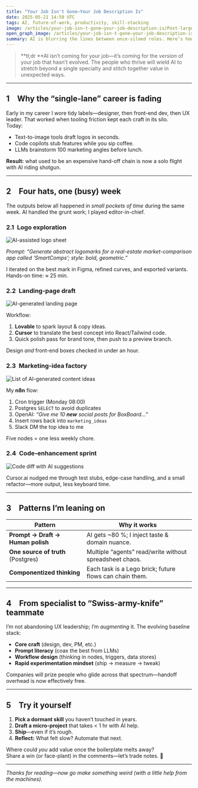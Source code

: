 ```yaml
---
title: "Your Job Isn't Gone—Your Job Description Is"
date: 2025-05-21 14:59 UTC
tags: AI, future-of-work, productivity, skill-stacking
image: /articles/your-job-isn-t-gone—your-job-description-is/Post-large.webp
open_graph_image: /articles/your-job-isn-t-gone—your-job-description-is/Post-large.webp
summary: AI is blurring the lines between once-siloed roles. Here’s how I used four different skill-sets—logo design, landing-page creation, marketing ideation, and coding—in the spare slices of a single week, with AI doing the heavy lifting.
---
```


> **tl;dr **AI isn’t coming for your job—it’s coming for the *version* of your
> job that hasn’t evolved. The people who thrive will wield AI to stretch
> beyond a single specialty and stitch together value in unexpected ways.

---

## 1 Why the “single-lane” career is fading

Early in my career I wore tidy labels—designer, then front-end dev, then UX
leader. That worked when tooling friction kept each craft in its silo.  
Today:

* Text-to-image tools draft logos in seconds.  
* Code copilots stub features while you sip coffee.  
* LLMs brainstorm 100 marketing angles before lunch.

**Result:** what used to be an expensive hand-off chain is now a solo flight
with AI riding shotgun.

---

## 2 Four hats, one (busy) week

The outputs below all happened in *small pockets of time* during the same week.
AI handled the grunt work; I played editor-in-chief.

### 2.1 Logo exploration

![AI-assisted logo sheet](/articles/your-job-isn-t-gone—your-job-description-is/logos.webp "Logo concepts generated with Midjourney + Figma tweaks")

*Prompt:* *“Generate abstract logomarks for a real-estate market-comparison app
called ‘SmartComps’; style: bold, geometric.”*

I iterated on the best mark in Figma, refined curves, and exported variants.
Hands-on time: ≈ 25 min.

### 2.2 Landing-page draft

![AI-generated landing page](/articles/your-job-isn-t-gone—your-job-description-is/boxboard-lp.webp "Landing page scaffolded with Lovable + Cursor and styled in Tailwind")

Workflow:

1. **Lovable** to spark layout & copy ideas.  
2. **Cursor** to translate the best concept into React/Tailwind code.  
3. Quick polish pass for brand tone, then push to a preview branch.

Design *and* front-end boxes checked in under an hour.

### 2.3 Marketing-idea factory

![List of AI-generated content ideas](/articles/your-job-isn-t-gone—your-job-description-is/ideas.webp "Notion board filled by n8n + OpenAI")

My **n8n** flow:

1. Cron trigger (Monday 08:00)  
2. Postgres `SELECT` to avoid duplicates  
3. OpenAI: *“Give me 10 **new** social posts for BoxBoard…”*  
4. Insert rows back into `marketing_ideas`  
5. Slack DM the top idea to me

Five nodes = one less weekly chore.

### 2.4 Code-enhancement sprint

![Code diff with AI suggestions](/articles/your-job-isn-t-gone—your-job-description-is/code.webp "Cursor.ai pair-programming session")

Cursor.ai nudged me through test stubs, edge-case handling, and a small
refactor—more output, less keyboard time.

---

## 3 Patterns I’m leaning on

| Pattern | Why it works |
|---------|--------------|
| **Prompt → Draft → Human polish** | AI gets ~80 %; I inject taste & domain nuance. |
| **One source of truth** (Postgres) | Multiple “agents” read/write without spreadsheet chaos. |
| **Componentized thinking** | Each task is a Lego brick; future flows can chain them. |

---

## 4 From specialist to “Swiss-army-knife” teammate

I’m not abandoning UX leadership; I’m *augmenting* it. The evolving baseline
stack:

* **Core craft** (design, dev, PM, etc.)  
* **Prompt literacy** (coax the best from LLMs)  
* **Workflow design** (thinking in nodes, triggers, data stores)  
* **Rapid experimentation mindset** (ship → measure → tweak)

Companies will prize people who glide across that spectrum—handoff overhead is
now effectively free.

---

## 5 Try it yourself

1. **Pick a dormant skill** you haven’t touched in years.  
2. **Draft a micro-project** that takes < 1 hr with AI help.  
3. **Ship**—even if it’s rough.  
4. **Reflect:** What felt slow? Automate that next.

Where could *you* add value once the boilerplate melts away?  
Share a win (or face-plant) in the comments—let’s trade notes. 🚀

---

*Thanks for reading—now go make something weird (with a little help from the
machines).*